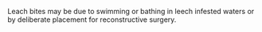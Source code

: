 Leach bites may be due to swimming or bathing in leech infested waters or by deliberate placement for reconstructive surgery.